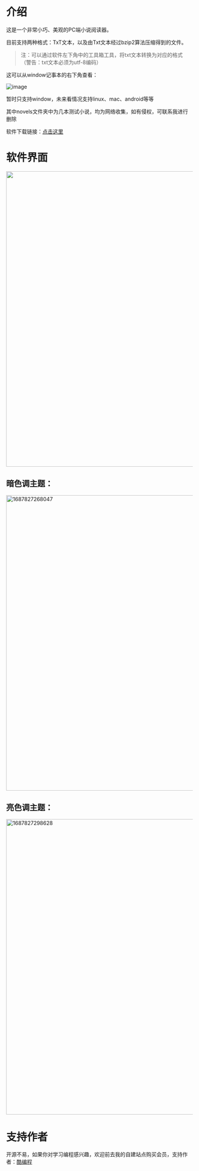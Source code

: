 # 介绍

这是一个非常小巧、美观的PC端小说阅读器。

目前支持两种格式：TxT文本，以及由Txt文本经过bzip2算法压缩得到的文件。

> 注：可以通过软件左下角中的工具箱工具，将txt文本转换为对应的格式（警告：txt文本必须为utf-8编码）

这可以从window记事本的右下角查看：

![image](https://github.com/ys928/XunYou/assets/80371119/574faf70-b61f-4d0f-9149-17e1c15cad2d)

暂时只支持window，未来看情况支持linux、mac、android等等

其中novels文件夹中为几本测试小说，均为网络收集，如有侵权，可联系我进行删除

软件下载链接：[点击这里](https://github.com/ys928/XunYou/releases/tag/latest)

# 软件界面

<img width="798" src="https://github.com/ys928/XunYou/assets/80371119/c8d84fa7-615f-4b26-befd-11021288faab">

## 暗色调主题：

<img width="798" alt="1687827268047" src="https://github.com/ys928/XunYou/assets/80371119/4db01466-303b-4dce-a384-e44f280301cc">


## 亮色调主题：

<img width="798" alt="1687827298628" src="https://github.com/ys928/XunYou/assets/80371119/35fbcab0-719d-4e01-b459-e56fa0220416">

# 支持作者

开源不易，如果你对学习编程感兴趣，欢迎前去我的自建站点购买会员，支持作者：[酷编程](https://www.kucoding.com)

